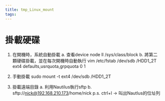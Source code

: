```yaml
---
title: tmp_Linux_mount
tags:
---
```

掛載硬碟
===

1. 在開機時，系統自動掛載
    a. 查看device node
        ll /sys/class/block
    b. 將第二顆硬碟掛載，並在每次開機時自動執行
        vim /etc/fstab
        /dev/sdb    /HDD1_2T    ext4    defaults,usrquota,grpquota   0       1 

2. 手動掛載
    sudo mount -t ext4 /dev/sdb /HDD1_2T

3. 掛載遠端目錄
    a. 利用Nautilus執行sftp
    b. sftp://nick@192.168.210.173/home/nick
    p.s. ctrl+l -> 叫出Nautlus的位址列